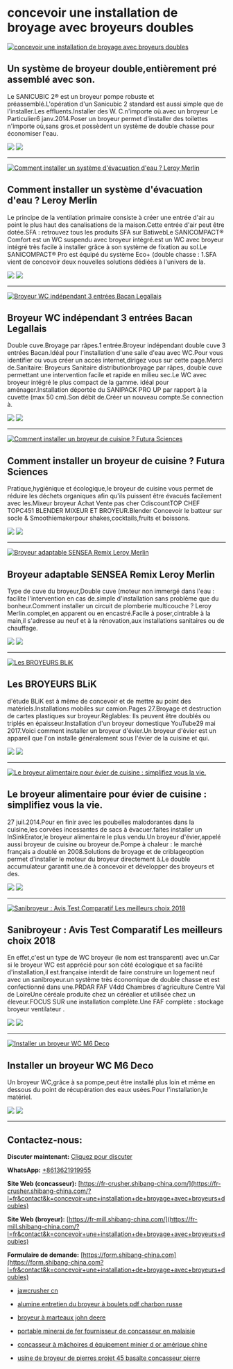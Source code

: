 # concevoir une installation de broyage avec broyeurs doubles

<a href="https://swt.shibang-china.com/?l=fr&img&k=concevoir+une+installation+de+broyage+avec+broyeurs+doubles" target="_blank">![concevoir une installation de broyage avec broyeurs doubles](http://static.shibang-china.com/all-800x300/807.jpg)</a>

## Un système de broyeur double,entièrement pré assemblé avec son.
Le SANICUBIC 2® est un broyeur pompe robuste et préassemblé.L&#39;opération d&#39;un Sanicubic 2 standard est aussi simple que de l&#39;installer.Les effluents.Installer des W. C.n&#39;importe où.avec un broyeur Le Particulier6 janv.2014.Poser un broyeur permet d&#39;installer des toilettes n&#39;importe où,sans gros.et possèdent un système de double chasse pour économiser l&#39;eau.


<a href="https://whatsapp.shibangsoft.com/WhatsApp.php" target="_blank" title="WhatsApp">![](http://static.shibang-china.com/icon/whatsapp.png)</a> <a href="https://swt.shibang-china.com/?l=fr&icon&k=concevoir+une+installation+de+broyage+avec+broyeurs+doubles" target="_blank">![](http://static.shibang-china.com/icon/chat-fr.png)</a>

---

<a href="https://swt.shibang-china.com/?l=fr&img&k=concevoir+une+installation+de+broyage+avec+broyeurs+doubles" target="_blank">![Comment installer un système d&#39;évacuation d&#39;eau ? Leroy Merlin](http://static.shibang-china.com/all-800x300/387.jpg)</a>

## Comment installer un système d&#39;évacuation d&#39;eau ? Leroy Merlin
Le principe de la ventilation primaire consiste à créer une entrée d&#39;air au point le plus haut des canalisations de la maison.Cette entrée d&#39;air peut être dotée.SFA : retrouvez tous les produits SFA sur BatiwebLe SANICOMPACT® Comfort est un WC suspendu avec broyeur intégré.est un WC avec broyeur intégré très facile à installer grâce à son système de fixation au sol.Le SANICOMPACT® Pro est équipé du système Eco+ (double chasse : 1.SFA vient de concevoir deux nouvelles solutions dédiées à l&#39;univers de la.


<a href="https://whatsapp.shibangsoft.com/WhatsApp.php" target="_blank" title="WhatsApp">![](http://static.shibang-china.com/icon/whatsapp.png)</a> <a href="https://swt.shibang-china.com/?l=fr&icon&k=concevoir+une+installation+de+broyage+avec+broyeurs+doubles" target="_blank">![](http://static.shibang-china.com/icon/chat-fr.png)</a>

---

<a href="https://swt.shibang-china.com/?l=fr&img&k=concevoir+une+installation+de+broyage+avec+broyeurs+doubles" target="_blank">![Broyeur WC indépendant 3 entrées Bacan Legallais](http://static.shibang-china.com/all-800x300/165.jpg)</a>

## Broyeur WC indépendant 3 entrées Bacan Legallais
Double cuve.Broyage par râpes.1 entrée.Broyeur indépendant double cuve 3 entrées Bacan.Idéal pour l&#39;installation d&#39;une salle d&#39;eau avec WC.Pour vous identifier ou vous créer un accès internet,dirigez vous sur cette page.Merci de.Sanitaire: Broyeurs Sanitaire distributionbroyage par râpes, double cuve permettant une intervention facile et rapide en milieu sec.Le WC avec broyeur intégré le plus compact de la gamme. idéal pour aménager.Installation déportée du SANIPACK PRO UP par rapport à la cuvette (max 50 cm).Son débit de.Créer un nouveau compte.Se connection à.


<a href="https://whatsapp.shibangsoft.com/WhatsApp.php" target="_blank" title="WhatsApp">![](http://static.shibang-china.com/icon/whatsapp.png)</a> <a href="https://swt.shibang-china.com/?l=fr&icon&k=concevoir+une+installation+de+broyage+avec+broyeurs+doubles" target="_blank">![](http://static.shibang-china.com/icon/chat-fr.png)</a>

---

<a href="https://swt.shibang-china.com/?l=fr&img&k=concevoir+une+installation+de+broyage+avec+broyeurs+doubles" target="_blank">![Comment installer un broyeur de cuisine ? Futura Sciences](http://static.shibang-china.com/all-800x300/1459.jpg)</a>

## Comment installer un broyeur de cuisine ? Futura Sciences
Pratique,hygiénique et écologique,le broyeur de cuisine vous permet de réduire les déchets organiques afin qu&#39;ils puissent être évacués facilement avec les.Mixeur broyeur Achat Vente pas cher CdiscountTOP CHEF TOPC451 BLENDER MIXEUR ET BROYEUR.Blender Concevoir le batteur sur socle &amp; Smoothiemakerpour shakes,cocktails,fruits et boissons.


<a href="https://whatsapp.shibangsoft.com/WhatsApp.php" target="_blank" title="WhatsApp">![](http://static.shibang-china.com/icon/whatsapp.png)</a> <a href="https://swt.shibang-china.com/?l=fr&icon&k=concevoir+une+installation+de+broyage+avec+broyeurs+doubles" target="_blank">![](http://static.shibang-china.com/icon/chat-fr.png)</a>

---

<a href="https://swt.shibang-china.com/?l=fr&img&k=concevoir+une+installation+de+broyage+avec+broyeurs+doubles" target="_blank">![Broyeur adaptable SENSEA Remix Leroy Merlin](http://static.shibang-china.com/all-800x300/1509.jpg)</a>

## Broyeur adaptable SENSEA Remix Leroy Merlin
Type de cuve du broyeur,Double cuve (moteur non immergé dans l&#39;eau : facilite l&#39;intervention en cas de.simple d&#39;installation sans problème que du bonheur.Comment installer un circuit de plomberie multicouche ? Leroy Merlin.complet,en apparent ou en encastré.Facile à poser,cintrable à la main,il s&#39;adresse au neuf et à la rénovation,aux installations sanitaires ou de chauffage.


<a href="https://whatsapp.shibangsoft.com/WhatsApp.php" target="_blank" title="WhatsApp">![](http://static.shibang-china.com/icon/whatsapp.png)</a> <a href="https://swt.shibang-china.com/?l=fr&icon&k=concevoir+une+installation+de+broyage+avec+broyeurs+doubles" target="_blank">![](http://static.shibang-china.com/icon/chat-fr.png)</a>

---

<a href="https://swt.shibang-china.com/?l=fr&img&k=concevoir+une+installation+de+broyage+avec+broyeurs+doubles" target="_blank">![Les BROYEURS BLiK](http://static.shibang-china.com/all-800x300/1181.jpg)</a>

## Les BROYEURS BLiK
d&#39;étude BLiK est à même de concevoir et de mettre au point des matériels.Installations mobiles sur camion.Pages 27.Broyage et destruction de cartes plastiques sur broyeur.Réglables: Ils peuvent être doublés ou triplés en épaisseur.Installation d&#39;un broyeur domestique YouTube29 mai 2017.Voici comment installer un broyeur d&#39;évier.Un broyeur d&#39;évier est un appareil que l&#39;on installe généralement sous l&#39;évier de la cuisine et qui.


<a href="https://whatsapp.shibangsoft.com/WhatsApp.php" target="_blank" title="WhatsApp">![](http://static.shibang-china.com/icon/whatsapp.png)</a> <a href="https://swt.shibang-china.com/?l=fr&icon&k=concevoir+une+installation+de+broyage+avec+broyeurs+doubles" target="_blank">![](http://static.shibang-china.com/icon/chat-fr.png)</a>

---

<a href="https://swt.shibang-china.com/?l=fr&img&k=concevoir+une+installation+de+broyage+avec+broyeurs+doubles" target="_blank">![Le broyeur alimentaire pour évier de cuisine : simplifiez vous la vie.](http://static.shibang-china.com/all-800x300/1025.jpg)</a>

## Le broyeur alimentaire pour évier de cuisine : simplifiez vous la vie.
27 juil.2014.Pour en finir avec les poubelles malodorantes dans la cuisine,les corvées incessantes de sacs à évacuer.faites installer un InSinkErator,le broyeur alimentaire le plus vendu.Un broyeur d&#39;évier,appelé aussi broyeur de cuisine ou broyeur de.Pompe à chaleur : le marché français a doublé en 2008.Solutions de broyage et de criblageoption permet d&#39;installer le moteur du broyeur directement à.Le double accumulateur garantit une.de à concevoir et développer des broyeurs et des.


<a href="https://whatsapp.shibangsoft.com/WhatsApp.php" target="_blank" title="WhatsApp">![](http://static.shibang-china.com/icon/whatsapp.png)</a> <a href="https://swt.shibang-china.com/?l=fr&icon&k=concevoir+une+installation+de+broyage+avec+broyeurs+doubles" target="_blank">![](http://static.shibang-china.com/icon/chat-fr.png)</a>

---

<a href="https://swt.shibang-china.com/?l=fr&img&k=concevoir+une+installation+de+broyage+avec+broyeurs+doubles" target="_blank">![Sanibroyeur : Avis Test Comparatif Les meilleurs choix 2018](http://static.shibang-china.com/all-800x300/1040.jpg)</a>

## Sanibroyeur : Avis Test Comparatif Les meilleurs choix 2018
En effet,c&#39;est un type de WC broyeur (le nom est transparent) avec un.Car si le broyeur WC est apprécié pour son côté écologique et sa facilité d&#39;installation,il est.française interdit de faire construire un logement neuf avec un sanibroyeur.un système très économique de double chasse et est confectionné dans une.PRDAR FAF V4dd Chambres d&#39;agriculture Centre Val de LoireUne céréale produite chez un céréalier et utilisée chez un éleveur.FOCUS SUR une installation complète.Une FAF complète : stockage broyeur ventilateur .


<a href="https://whatsapp.shibangsoft.com/WhatsApp.php" target="_blank" title="WhatsApp">![](http://static.shibang-china.com/icon/whatsapp.png)</a> <a href="https://swt.shibang-china.com/?l=fr&icon&k=concevoir+une+installation+de+broyage+avec+broyeurs+doubles" target="_blank">![](http://static.shibang-china.com/icon/chat-fr.png)</a>

---

<a href="https://swt.shibang-china.com/?l=fr&img&k=concevoir+une+installation+de+broyage+avec+broyeurs+doubles" target="_blank">![Installer un broyeur WC M6 Deco](http://static.shibang-china.com/all-800x300/437.jpg)</a>

## Installer un broyeur WC M6 Deco
Un broyeur WC,grâce à sa pompe,peut être installé plus loin et même en dessous du point de récupération des eaux usées.Pour l&#39;installation,le matériel.

<a href="https://whatsapp.shibangsoft.com/WhatsApp.php" target="_blank" title="WhatsApp">![](http://static.shibang-china.com/icon/whatsapp.png)</a> <a href="https://swt.shibang-china.com/?l=fr&icon&k=concevoir+une+installation+de+broyage+avec+broyeurs+doubles" target="_blank">![](http://static.shibang-china.com/icon/chat-fr.png)</a>

---
## Contactez-nous:

**Discuter maintenant:** [Cliquez pour discuter](https://swt.shibang-china.com?l=fr&contact&k=concevoir+une+installation+de+broyage+avec+broyeurs+doubles)

**WhatsApp:**  [+8613621919955](https://whatsapp.shibangsoft.com/WhatsApp.php)

**Site Web (concasseur):** [https://fr-crusher.shibang-china.com/](https://fr-crusher.shibang-china.com/?l=fr&contact&k=concevoir+une+installation+de+broyage+avec+broyeurs+doubles)

**Site Web (broyeur):** [https://fr-mill.shibang-china.com/](https://fr-mill.shibang-china.com/?l=fr&contact&k=concevoir+une+installation+de+broyage+avec+broyeurs+doubles)

**Formulaire de demande:** [https://form.shibang-china.com](https://form.shibang-china.com?l=fr&contact&k=concevoir+une+installation+de+broyage+avec+broyeurs+doubles)

* [jawcrusher cn](../41/jawcrusher%20cn.md)

* [alumine entretien du broyeur à boulets pdf charbon russe](../51/alumine%20entretien%20du%20broyeur%20%C3%A0%20boulets%20pdf%20charbon%20russe.md)

* [broyeur à marteaux john deere](../46/broyeur%20%C3%A0%20marteaux%20john%20deere.md)

* [portable minerai de fer fournisseur de concasseur en malaisie](../41/portable%20minerai%20de%20fer%20fournisseur%20de%20concasseur%20en%20malaisie.md)

* [concasseur à mâchoires d équipement minier d or amérique chine](../53/concasseur%20%C3%A0%20m%C3%A2choires%20d%20%C3%A9quipement%20minier%20d%20or%20am%C3%A9rique%20chine.md)

* [usine de broyeur de pierres projet 45 basalte concasseur pierre](../50/usine%20de%20broyeur%20de%20pierres%20projet%2045%20basalte%20concasseur%20pierre.md)
